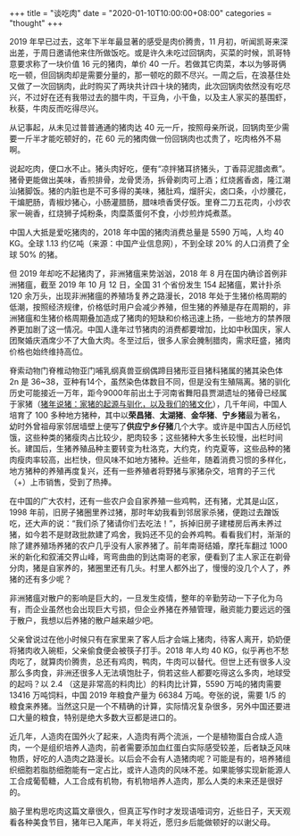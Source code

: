 +++
title = "谈吃肉"
date = "2020-01-10T10:00:00+08:00"
categories = "thought"
+++

2019 年早已过去，这年下半年最显著的感受是肉价腾贵，11 月初，听闻凯哥来深出差，于周日邀请他来住所做饭吃。或是许久未吃过回锅肉，买菜的时候，凯哥特意要求称了一块价值 16 元的猪肉，单价 40 一斤。若做其它肉菜，本以为够哥俩吃一顿，但回锅肉却是需要分量的，那一顿吃的颇不尽兴。一周之后，在浪基住处又做了一次回锅肉，此时购买了两块共计四十块的猪肉，此次回锅肉依然没有吃尽兴，不过好在还有我带过去的腊牛肉，干豆角，小干鱼，以及主人家买的基围虾，秋葵，牛肉反而吃得尽兴。

从记事起，从未见过普普通通的猪肉达 40 元一斤，按照母亲所说，回锅肉至少需要一斤半才能吃顿好的，花 60 元的猪肉做一份回锅肉也忒贵了，吃肉格外不易啊。

说起吃肉，便口水不止。猪头肉好吃，便有“凉拌猪耳挤猪头，丁香蒜泥腊卤煮”。猪骨更能做出美味，香煎排骨，龙骨煲汤，拆骨剃肉可上酒；红烧酱香卤，隆江潮汕猪脚饭。猪的内脏也是不可多得的美味，猪肚鸡，熘肝尖，卤口条，小炒腰花，干煸肥肠，青椒炒猪心，小肠灌腊肠，腊味喷香煲仔饭。里脊二刀五花肉，小炒农家一碗香，红烧狮子炖粉条，肉糜蒸蛋何不食，小炒煎炸炖煮蒸。

中国人大抵是爱吃猪肉的，2018 年中国的猪肉消费总量是 5590 万吨，人均 40 KG。全球 1.13 约亿吨（来源：中国产业信息网），不到全球 20% 的人口消费了全球 50% 的猪。

但 2019 年却吃不起猪肉了，非洲猪瘟来势汹汹，2018 年 8 月在国内确诊首例非洲猪瘟，截至 2019 年 10 月 12 日，全国 31 个省份发生 154 起猪瘟，累计扑杀 120 余万头，出现非洲猪瘟的养殖场复养之路漫长，2018 年处于生猪价格周期的低潮，按照经济规律，价格低时用户会减少养殖，但生猪的养殖是存在周期的，非洲猪瘟和生猪价格周期叠加造成了猪肉的短缺和价格迅速上扬，一些地方的禁养限养更加剧了这一情况。中国人逢年过节猪肉的消费都要增加，比如中秋国庆，家人团聚婚庆酒席少不了大鱼大肉。冬至过后，很多人家会腌制腊肉，需求旺盛，猪肉价格也始终维持高位。

脊索动物门脊椎动物亚门哺乳纲真兽亚纲偶蹄目猪形亚目猪科猪属的猪其染色体 2n 是 36~38，亚种有14个，虽然染色体数目不同，但是没有生殖隔离。猪的驯化历史可能接近一万年，距今9000年前出土于河南省舞阳县贾湖遗址的猪骨已经属于家猪（[猪年说猪：家猪的起源与驯化，以及我们的猪文化](https://new.qq.com/omn/20190124/20190124B19OOP.html)），几千年间，中国人培育了 100 多种地方猪种，其中以**荣昌猪**、**太湖猪**、**金华猪**、**宁乡猪**最为著名，幼时外曾祖母家邻居墙壁上便写了**供应宁乡仔猪**几个大字。或许是中国古人历经饥饿，这些种类的猪瘦肉占比较少，肥肉较多；这些猪种大多生长较慢，出栏时间长。建国后，生猪养殖品种主要转变为杜洛克，大约克，约克夏等，这些品种的猪肉瘦肉率较高，出栏快，但风味不如地方猪种。近些年，随着消费习惯的多样化，地方猪种的养殖再度复兴，还有一些养殖者将野猪与家猪杂交，培育的子三代（+）上市销售，受到了热捧。

在中国的广大农村，还有一些农户会自家养殖一些鸡鸭，还有猪，尤其是山区，1998 年前，旧房子猪圈里养过猪，那时年幼我看到邻居家杀猪，便跑过去蹭饭吃，还大声的说：“我们杀了猪请你们去吃法！”，拆掉旧房子建楼房后再未养过猪，如今若不是财政批款建了鸡舍，我妈还不见的会养鸡鸭。看看我们村，渐渐的除了建养殖场养猪的农户几乎没有人家养猪了。前年南哥结婚，摩托车翻过 1000 米的新化和叙浦交界山峰，弯弯曲曲的到达南哥的老家，便看到了主人家正在剃骨分肉，猪是自家养的，猪圈里还有几头。村里人都外出了，慢慢的没几个人了，养猪的还有多少呢？

非洲猪瘟对散户的影响是巨大的，一旦发生疫情，整年的辛勤劳动一下子化为乌有，而企业虽然也会出现巨大亏损，但企业养猪在养殖管理，融资能力要远远的强于散户，我想以后养猪的散户越来越少吧。

父亲曾说过在他小时候只有在家里来了客人后才会端上猪肉，待客人离开，奶奶便将猪肉收入碗柜，父亲偷食便会被筷子打手。2018 年人均 40 KG，似乎再也不愁肉吃了，就算肉价腾贵，总还有鸡肉，鸭肉，牛肉可以替代。但世上还有很多人没那么多肉食，非洲还很多人无法填饱肚子，倘若这些人都要吃得这么多肉，地球受的起吗？以 2.4 （这是非常高的料肉比）的料肉比计算，5590 万吨的猪肉需要 13416 万吨饲料，中国 2019 年粮食产量为 66384 万吨。夸张的说，需要 1/5 的粮食来养猪。当然这只是一个不精确的计算，实际情况复杂很多，另外中国还要进口大量的粮食，特别是绝大多数大豆都是进口的。

近几年，人造肉在国外火了起来，人造肉有两个流派，一个是植物蛋白合成人造肉，一个是组织培养人造肉，前者需要添加血红蛋白实际感受较差，后者缺乏风味物质，好吃的人造肉之路漫长。以后会不会有人造猪肉呢？可能是有的，培养猪组织细胞若脂肪细胞能有一定占比，或许人造肉的风味不差。如果能够实现新能源人工合成葡萄糖，人工合成有机物，有机物培养人造肉，那么人类的未来还是很好的。

脑子里构思吃肉这篇文章很久，但真正写作时才发现语噎词穷，近些日子，天天观看各种美食节目，猪年已入尾声，年关将近，愿归乡后能做顿好的以谢父母。
